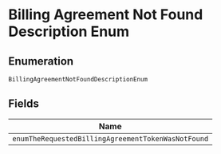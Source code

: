 
# Billing Agreement Not Found Description Enum

## Enumeration

`BillingAgreementNotFoundDescriptionEnum`

## Fields

| Name |
|  --- |
| `enumTheRequestedBillingAgreementTokenWasNotFound` |

